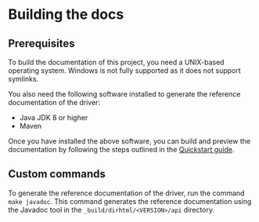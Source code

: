 # Building the docs

## Prerequisites

To build the documentation of this project, you need a UNIX-based operating system. Windows is not fully supported as it does not support symlinks.

You also need the following software installed to generate the reference documentation of the driver:

- Java JDK 8 or higher
- Maven

Once you have installed the above software, you can build and preview the documentation by following the steps outlined in the [Quickstart guide](https://sphinx-theme.scylladb.com/stable/getting-started/quickstart.html).

## Custom commands

To generate the reference documentation of the driver, run the command `make javadoc`. This command generates the reference documentation using the Javadoc tool in the `_build/dirhtml/<VERSION>/api` directory.
